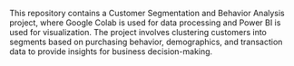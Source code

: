 This repository contains a Customer Segmentation and Behavior Analysis project, where Google Colab is used for data processing and Power BI is used for visualization. The project involves clustering customers into segments based on purchasing behavior, demographics, and transaction data to provide insights for business decision-making.

